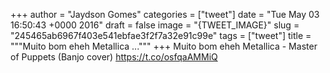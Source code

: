 
+++
author = "Jaydson Gomes"
categories = ["tweet"]
date = "Tue May 03 16:50:43 +0000 2016"
draft = false
image = "{TWEET_IMAGE}"
slug = "245465ab6967f403e541ebfae3f2f7a32e91c99e"
tags = ["tweet"]
title = """Muito bom eheh Metallica ..."""
+++
Muito bom eheh Metallica - Master of Puppets (Banjo cover) https://t.co/osfqaAMMiQ
